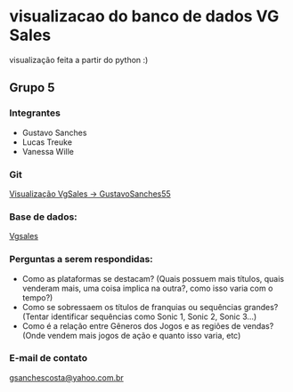 # visualizacao do banco de dados VG Sales

visualização feita a partir do python :)

## Grupo 5

### Integrantes

 * Gustavo Sanches
 * Lucas Treuke
 * Vanessa Wille

### Git
[Visualização VgSales -> GustavoSanches55](https://github.com/GustavoSanches55/visualizacao_vgsales)

### Base de dados:

[Vgsales](https://www.kaggle.com/gregorut/videogamesales)

### Perguntas a serem respondidas:
 * Como as plataformas se destacam? (Quais possuem mais títulos, quais venderam mais, uma coisa implica na outra?, como isso varia com o tempo?) 
 * Como se sobressaem os títulos de franquias ou sequências grandes? (Tentar identificar sequências como Sonic 1, Sonic 2, Sonic 3...)
 * Como é a relação entre Gêneros dos Jogos e as regiões de vendas? (Onde vendem mais jogos de ação e quanto isso varia, etc)
 
 ### E-mail de contato
 gsanchescosta@yahoo.com.br